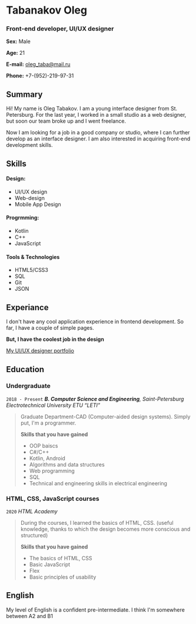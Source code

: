 
# Tabanakov Oleg

### Front-end developer, UI/UX designer

**Sex:** Male

**Age:** 21

**E-mail:** oleg_taba@mail.ru

**Phone:** +7-(952)-219-97-31

## Summary

Hi! My name is Oleg Tabakov. I am a young interface designer from St. Petersburg. For the last year, I worked in a small studio as a web designer, but soon our team broke up and I went freelance.

Now I am looking for a job in a good company or studio, where I can further develop as an interface designer. I am also interested in acquiring front-end development skills.

## Skills

#### Design:
* UI/UX design
* Web-design
* Mobile App Design

#### Progrmming:
* Kotlin
* C++
* JavaScript

#### Tools & Technologies
* HTML5/CSS3
* SQL
* Git
* JSON

## Experiance
I don't have any cool application experience in frontend development. So far, I have a couple of simple pages.

**But, I have the coolest job in the design**

[My UI/UX designer portfolio](https://www.notion.so/a1e0509c76dd4db0b90d66cd23a6c929)


## Education

### Undergraduate

`2018 - Present`    *__B. Computer Science and Engineering__, Saint-Petersburg Electrotechnical University ETU “LETI”*

>Graduate Department-CAD (Computer-aided design systems). Simply put, I'm a programmer.
>
>**Skills that you have gained**
>- OOP baiscs
>- C#/C++
>- Kotlin, Android
>- Algorithms and data structures
>- Web programming
>- SQL
>- Technical and engineering skills in electrical engineering



### HTML, CSS, JavaScript courses

`2020` *HTML Academy*

>During the courses, I learned the basics of HTML, CSS. (useful knowledge, thanks to which the design becomes more conscious and structured)
>
>**Skills that you have gained**
>- The basics of HTML, CSS
>- Basic JavaScript
>- Flex
>- Basic principles of usability


## English

My level of English is a confident pre-intermediate. I think I'm somewhere between A2 and B1
